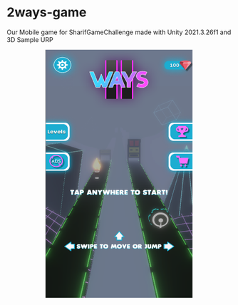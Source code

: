 # 2ways-game
Our Mobile game for SharifGameChallenge made with Unity 2021.3.26f1 and 3D Sample URP
<p align="center">
  <img src="https://github.com/amireza007/2ways-game/blob/main/Game_Environment.png" width="330" height="557">
</p>
